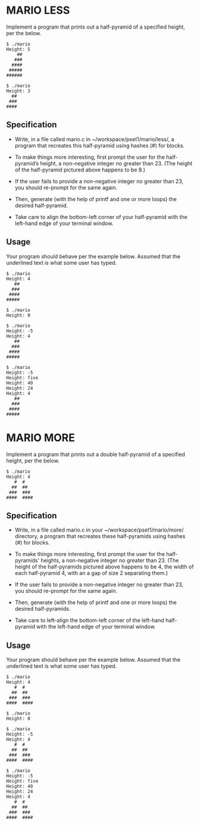 # MARIO LESS

Implement a program that prints out a half-pyramid of a specified height, per the below.

```
$ ./mario
Height: 5
    ##
   ###
  ####
 #####
######
```

```
$ ./mario
Height: 3
  ##
 ###
####
```

## Specification

* Write, in a file called mario.c in ~/workspace/pset1/mario/less/, a program that recreates this half-pyramid using hashes (#) for blocks.

* To make things more interesting, first prompt the user for the half-pyramid’s height, a non-negative integer no greater than 23. (The height of the half-pyramid pictured above happens to be 8.)

* If the user fails to provide a non-negative integer no greater than 23, you should re-prompt for the same again.

* Then, generate (with the help of printf and one or more loops) the desired half-pyramid.

* Take care to align the bottom-left corner of your half-pyramid with the left-hand edge of your terminal window.

## Usage

Your program should behave per the example below. Assumed that the underlined text is what some user has typed.

```
$ ./mario
Height: 4
   ##
  ###
 ####
#####
```

```
$ ./mario
Height: 0
```

```
$ ./mario
Height: -5
Height: 4
   ##
  ###
 ####
#####
```

```
$ ./mario
Height: -5
Height: five
Height: 40
Height: 24
Height: 4
   ##
  ###
 ####
#####
```

# MARIO MORE

Implement a program that prints out a double half-pyramid of a specified height, per the below.

```
$ ./mario
Height: 4
   #  #
  ##  ##
 ###  ###
####  ####
```
## Specification

* Write, in a file called mario.c in your ~/workspace/pset1/mario/more/ directory, a program that recreates these half-pyramids using hashes (#) for blocks.

* To make things more interesting, first prompt the user for the half-pyramids' heights, a non-negative integer no greater than 23. (The height of the half-pyramids pictured above happens to be 4, the width of each half-pyramid 4, with an a gap of size 2 separating them.)

* If the user fails to provide a non-negative integer no greater than 23, you should re-prompt for the same again.

* Then, generate (with the help of printf and one or more loops) the desired half-pyramids.

* Take care to left-align the bottom-left corner of the left-hand half-pyramid with the left-hand edge of your terminal window.

## Usage

Your program should behave per the example below. Assumed that the underlined text is what some user has typed.

```
$ ./mario
Height: 4
   #  #
  ##  ##
 ###  ###
####  ####
```

```
$ ./mario
Height: 0
```

```
$ ./mario
Height: -5
Height: 4
   #  #
  ##  ##
 ###  ###
####  ####
```

```
$ ./mario
Height: -5
Height: five
Height: 40
Height: 24
Height: 4
   #  #
  ##  ##
 ###  ###
####  ####
```
